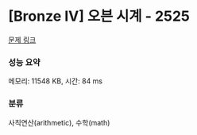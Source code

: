 # [Bronze IV] 오븐 시계 - 2525 

[문제 링크](https://www.acmicpc.net/problem/2525) 

### 성능 요약

메모리: 11548 KB, 시간: 84 ms

### 분류

사칙연산(arithmetic), 수학(math)

